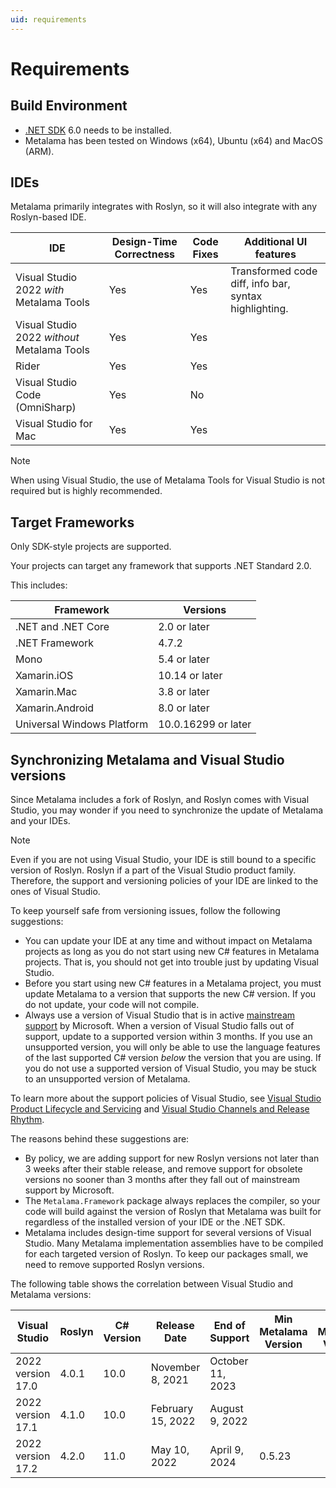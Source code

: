 ```yaml
---
uid: requirements
---
```


# Requirements

## Build Environment

* [.NET SDK](https://dotnet.microsoft.com/download) 6.0 needs to be installed.
* Metalama has been tested on Windows (x64), Ubuntu (x64) and MacOS (ARM).

## IDEs

Metalama primarily integrates with Roslyn, so it will also integrate with any Roslyn-based IDE.

| IDE | Design-Time Correctness | Code Fixes | Additional UI features
|-----|-------------------------|------------|--|
| Visual Studio 2022 _with_ Metalama Tools | Yes | Yes | Transformed code diff, info bar, syntax highlighting.
| Visual Studio 2022 _without_ Metalama Tools | Yes | Yes | |
| Rider | Yes | Yes | |
| Visual Studio Code (OmniSharp) | Yes | No | |
| Visual Studio for Mac | Yes | Yes 

> [!NOTE]
> When using Visual Studio, the use of Metalama Tools for Visual Studio is not required but is highly recommended.

## Target Frameworks

Only SDK-style projects are supported.

Your projects can target any framework that supports .NET Standard 2.0. 

This includes:

| Framework | Versions | 
|-----------|-----------|
| .NET and .NET Core	| 2.0 or later
| .NET Framework | 4.7.2 
| Mono |	5.4 or later 
| Xamarin.iOS	 | 10.14 or later
| Xamarin.Mac |	3.8 or later
| Xamarin.Android |	8.0 or later 
| Universal Windows Platform	| 10.0.16299 or later 

## Synchronizing Metalama and Visual Studio versions

Since Metalama includes a fork of Roslyn, and Roslyn comes with Visual Studio,  you may wonder if you need to synchronize the update of Metalama and your IDEs. 

> [!NOTE]
> Even if you are not using Visual Studio, your IDE is still bound to a specific version of Roslyn. Roslyn if a part of the Visual Studio product family. Therefore, the support and versioning policies of your IDE are linked to the ones of Visual Studio.

To keep yourself safe from versioning issues, follow the following suggestions:

* You can update your IDE at any time and without impact on Metalama projects as long as you do not start using new C# features in Metalama projects. That is, you should not get into trouble just by updating Visual Studio.
* Before you start using new C# features in a Metalama project, you must update Metalama to a version that supports the new C# version. If you do not update, your code will not compile.
* Always use a version of Visual Studio that is in active [mainstream support](https://docs.microsoft.com/en-us/lifecycle/policies/fixed#mainstream-support) by Microsoft. When a version of Visual Studio falls out of support, update to a supported version within 3 months.  If you use an unsupported version, you will only be able to use the language features of the last supported C# version _below_ the version that you are using. If you do not use a supported version of Visual Studio, you may be stuck to an unsupported version of Metalama.
  
To learn more about the support policies of Visual Studio, see [Visual Studio Product Lifecycle and Servicing](https://docs.microsoft.com/en-us/visualstudio/productinfo/vs-servicing) and [Visual Studio Channels and Release Rhythm](https://docs.microsoft.com/en-us/visualstudio/productinfo/release-rhythm). 

The reasons behind these suggestions are:

* By policy, we are adding support for new Roslyn versions not later than 3 weeks after their stable release, and remove support for obsolete versions no sooner than 3 months after they fall out of mainstream support by Microsoft.
* The `Metalama.Framework` package always replaces the compiler, so your code will build against the version of Roslyn that Metalama was built for regardless of the installed version of your IDE or the .NET SDK.
* Metalama includes design-time support for several versions of Visual Studio. Many Metalama implementation assemblies have to be compiled for each targeted version of Roslyn. To keep our packages small, we need to remove supported Roslyn versions. 


The following table shows the correlation between Visual Studio and Metalama versions:

| Visual Studio | Roslyn | C# Version | Release Date | End of Support | Min Metalama Version | Max Metalama Version |
|--|--|--|--|--|--|--|
| 2022 version 17.0 | 4.0.1 | 10.0 | November 8, 2021 | October 11, 2023 
| 2022 version 17.1 | 4.1.0 | 10.0 | February 15, 2022 | August 9, 2022 
| 2022 version 17.2 | 4.2.0 | 11.0 | May 10, 2022 | April 9, 2024 | 0.5.23 | 


